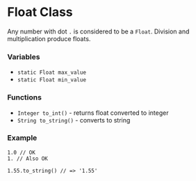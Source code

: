 # Float Class

Any number with dot  `.` is considered to be a `Float`. Division and multiplication produce floats.

### Variables

* `static Float max_value`
* `static Float min_value`

### Functions

* `Integer to_int()` - returns float converted to integer
* `String to_string()` - converts to string

### Example

````
1.0 // OK
1. // Also OK

1.55.to_string() // => '1.55'
````

